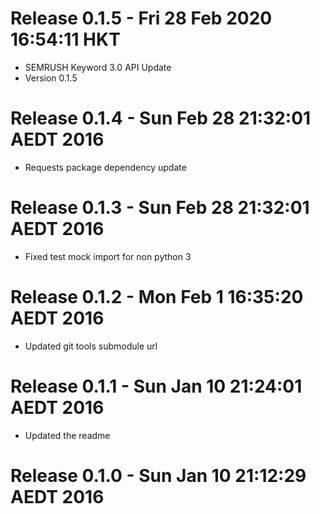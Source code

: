 # Release 0.1.5 - Fri 28 Feb 2020 16:54:11 HKT

- SEMRUSH Keyword 3.0 API Update
- Version 0.1.5

# Release 0.1.4 - Sun Feb 28 21:32:01 AEDT 2016

- Requests package dependency update

# Release 0.1.3 - Sun Feb 28 21:32:01 AEDT 2016

- Fixed test mock import for non python 3

# Release 0.1.2 - Mon Feb  1 16:35:20 AEDT 2016

- Updated git tools submodule url

# Release 0.1.1 - Sun Jan 10 21:24:01 AEDT 2016

- Updated the readme

# Release 0.1.0 - Sun Jan 10 21:12:29 AEDT 2016



